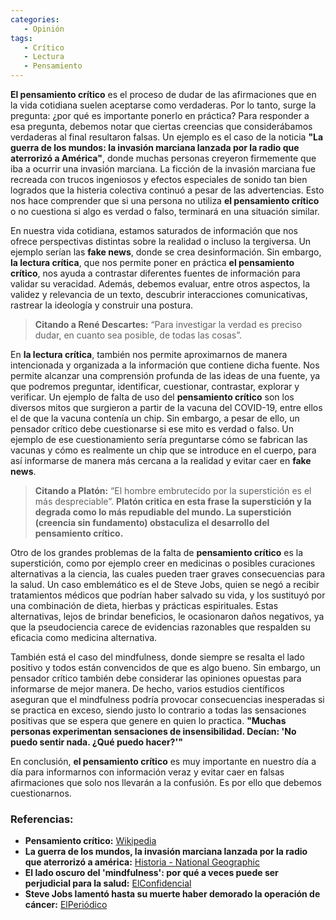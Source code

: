 ```yaml
---
categories: 
   - Opinión
tags:
   - Crítico
   - Lectura
   - Pensamiento
---
```


**El pensamiento crítico** es el proceso de dudar de las afirmaciones que en la vida cotidiana suelen aceptarse como verdaderas. Por lo tanto, surge la pregunta: ¿por qué es importante ponerlo en práctica? Para responder a esa pregunta, debemos notar que ciertas creencias que considerábamos verdaderas al final resultaron falsas. Un ejemplo es el caso de la noticia **"La guerra de los mundos: la invasión marciana lanzada por la radio que aterrorizó a América"**, donde muchas personas creyeron firmemente que iba a ocurrir una invasión marciana. La ficción de la invasión marciana fue recreada con trucos ingeniosos y efectos especiales de sonido tan bien logrados que la histeria colectiva continuó a pesar de las advertencias. Esto nos hace comprender que si una persona no utiliza **el pensamiento crítico** o no cuestiona si algo es verdad o falso, terminará en una situación similar.

En nuestra vida cotidiana, estamos saturados de información que nos ofrece perspectivas distintas sobre la realidad o incluso la tergiversa. Un ejemplo serían las **fake news**, donde se crea desinformación. Sin embargo, **la lectura crítica**, que nos permite poner en práctica **el pensamiento crítico**, nos ayuda a contrastar diferentes fuentes de información para validar su veracidad. Además, debemos evaluar, entre otros aspectos, la validez y relevancia de un texto, descubrir interacciones comunicativas, rastrear la ideología y construir una postura.

> **Citando a René Descartes:** “Para investigar la verdad es preciso dudar, en cuanto sea posible, de todas las cosas”.

En **la lectura crítica**, también nos permite aproximarnos de manera intencionada y organizada a la información que contiene dicha fuente. Nos permite alcanzar una comprensión profunda de las ideas de una fuente, ya que podremos preguntar, identificar, cuestionar, contrastar, explorar y verificar. Un ejemplo de falta de uso del **pensamiento crítico** son los diversos mitos que surgieron a partir de la vacuna del COVID-19, entre ellos el de que la vacuna contenía un chip. Sin embargo, a pesar de ello, un pensador crítico debe cuestionarse si ese mito es verdad o falso. Un ejemplo de ese cuestionamiento sería preguntarse cómo se fabrican las vacunas y cómo es realmente un chip que se introduce en el cuerpo, para así informarse de manera más cercana a la realidad y evitar caer en **fake news**.

> **Citando a Platón:** “El hombre embrutecido por la superstición es el más despreciable”. **Platón critica en esta frase la superstición y la degrada como lo más repudiable del mundo. La superstición (creencia sin fundamento) obstaculiza el desarrollo del pensamiento crítico.**

Otro de los grandes problemas de la falta de **pensamiento crítico** es la superstición, como por ejemplo creer en medicinas o posibles curaciones alternativas a la ciencia, las cuales pueden traer graves consecuencias para la salud. Un caso emblemático es el de Steve Jobs, quien se negó a recibir tratamientos médicos que podrían haber salvado su vida, y los sustituyó por una combinación de dieta, hierbas y prácticas espirituales. Estas alternativas, lejos de brindar beneficios, le ocasionaron daños negativos, ya que la pseudociencia carece de evidencias razonables que respalden su eficacia como medicina alternativa.

También está el caso del mindfulness, donde siempre se resalta el lado positivo y todos están convencidos de que es algo bueno. Sin embargo, un pensador crítico también debe considerar las opiniones opuestas para informarse de mejor manera. De hecho, varios estudios científicos aseguran que el mindfulness podría provocar consecuencias inesperadas si se practica en exceso, siendo justo lo contrario a todas las sensaciones positivas que se espera que genere en quien lo practica. **"Muchas personas experimentan sensaciones de insensibilidad. Decían: 'No puedo sentir nada. ¿Qué puedo hacer?'"**

En conclusión, **el pensamiento crítico** es muy importante en nuestro día a día para informarnos con información veraz y evitar caer en falsas afirmaciones que solo nos llevarán a la confusión. Es por ello que debemos cuestionarnos.

### Referencias:

* **Pensamiento crítico:** [Wikipedia](https://es.wikipedia.org/wiki/Pensamiento_cr%C3%ADtico)
* **La guerra de los mundos, la invasión marciana lanzada por la radio que aterrorizó a américa:** [Historia - National Geographic](https://historia.nationalgeographic.com.es/a/la-guerra-de-los-mundos-la-invasion-marciana-lanzada-por-la-radio-que-aterrorizo-a-america_14814)
* **El lado oscuro del 'mindfulness': por qué a veces puede ser perjudicial para la salud:** [ElConfidencial](https://www.elconfidencial.com/alma-corazon-vida/2021-02-11/salud-mindfulness-vida-sana-mente-meditar_2941059/)
* **Steve Jobs lamentó hasta su muerte haber demorado la operación de cáncer:** [ElPeriódico](https://www.elperiodico.com/es/gente/20111021/steve-jobs-lamento-muerte-haber-demorado-operacion-cancer-1191766)
